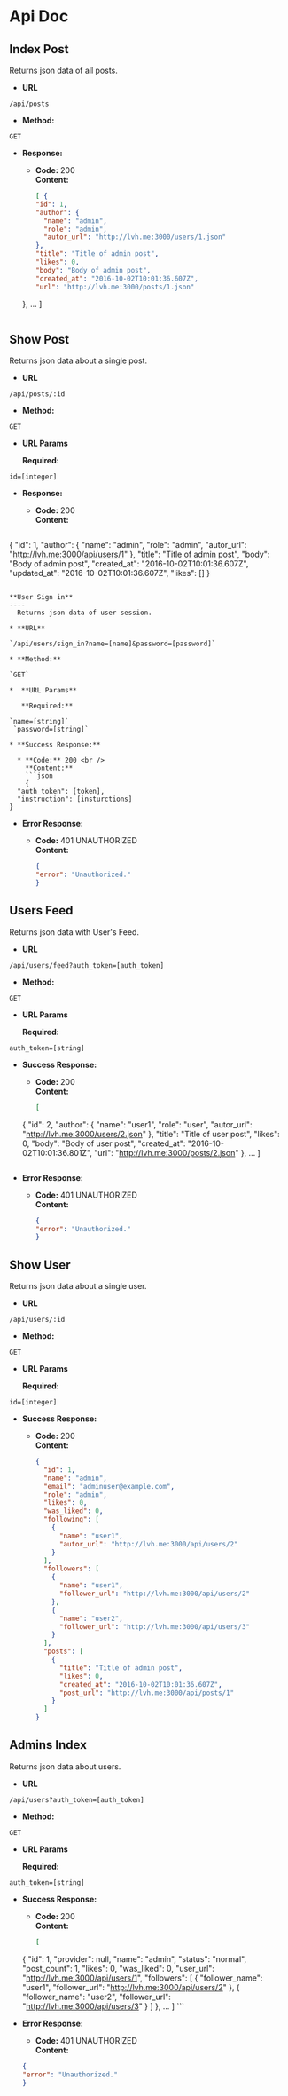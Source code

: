 # Api Doc

**Index Post**
----
  Returns json data of all posts.

* **URL**

`/api/posts`

* **Method:**

`GET`

* **Response:**

  * **Code:** 200 <br />
    **Content:**
    ```json
    [ {
    "id": 1,
    "author": {
      "name": "admin",
      "role": "admin",
      "autor_url": "http://lvh.me:3000/users/1.json"
    },
    "title": "Title of admin post",
    "likes": 0,
    "body": "Body of admin post",
    "created_at": "2016-10-02T10:01:36.607Z",
    "url": "http://lvh.me:3000/posts/1.json"
  },
  ... ]
  ```

**Show Post**
----
  Returns json data about a single post.

* **URL**

`/api/posts/:id`

* **Method:**

`GET`

*  **URL Params**

   **Required:**

`id=[integer]`

* **Response:**

  * **Code:** 200 <br />
    **Content:**
    ```json
{
  "id": 1,
  "author": {
    "name": "admin",
    "role": "admin",
    "autor_url": "http://lvh.me:3000/api/users/1"
  },
  "title": "Title of admin post",
  "body": "Body of admin post",
  "created_at": "2016-10-02T10:01:36.607Z",
  "updated_at": "2016-10-02T10:01:36.607Z",
  "likes": []
}
```

**User Sign in**
----
  Returns json data of user session.

* **URL**

`/api/users/sign_in?name=[name]&password=[password]`

* **Method:**

`GET`

*  **URL Params**

   **Required:**

`name=[string]`
 `password=[string]`

* **Success Response:**

  * **Code:** 200 <br />
    **Content:**
    ```json
    {
  "auth_token": [token],
  "instruction": [insturctions]
}
```

* **Error Response:**

  * **Code:** 401 UNAUTHORIZED <br />
    **Content:** 
    ```json
    {
    "error": "Unauthorized."
    }
    ```


**Users Feed**
----
  Returns json data with User's Feed.

* **URL**

`/api/users/feed?auth_token=[auth_token]`

* **Method:**

`GET`

*  **URL Params**

   **Required:**

`auth_token=[string]`

* **Success Response:**

  * **Code:** 200 <br />
    **Content:**
    ```json
    [
  {
    "id": 2,
    "author": {
      "name": "user1",
      "role": "user",
      "autor_url": "http://lvh.me:3000/users/2.json"
    },
    "title": "Title of user post",
    "likes": 0,
    "body": "Body of user post",
    "created_at": "2016-10-02T10:01:36.801Z",
    "url": "http://lvh.me:3000/posts/2.json"
  },
  ... ]
  ```

* **Error Response:**

  * **Code:** 401 UNAUTHORIZED <br />
    **Content:** 
    ```json
    {
    "error": "Unauthorized."
    }
    ```

**Show User**
----
  Returns json data about a single user.

* **URL**

`/api/users/:id`

* **Method:**

`GET`

*  **URL Params**

   **Required:**

`id=[integer]`

* **Success Response:**

  * **Code:** 200 <br />
    **Content:**
    ```json
    {
      "id": 1,
      "name": "admin",
      "email": "adminuser@example.com",
      "role": "admin",
      "likes": 0,
      "was_liked": 0,
      "following": [
        {
          "name": "user1",
          "autor_url": "http://lvh.me:3000/api/users/2"
        }
      ],
      "followers": [
        {
          "name": "user1",
          "follower_url": "http://lvh.me:3000/api/users/2"
        },
        {
          "name": "user2",
          "follower_url": "http://lvh.me:3000/api/users/3"
        }
      ],
      "posts": [
        {
          "title": "Title of admin post",
          "likes": 0,
          "created_at": "2016-10-02T10:01:36.607Z",
          "post_url": "http://lvh.me:3000/api/posts/1"
        }
      ]
    }
    ```

**Admins Index**
----
Returns json data about users.

* **URL**

`/api/users?auth_token=[auth_token]`

* **Method:**

`GET`

*  **URL Params**

      **Required:**

`auth_token=[string]`

* **Success Response:**

     * **Code:** 200 <br />
       **Content:**
       ```json
       [
   {
     "id": 1,
     "provider": null,
     "name": "admin",
     "status": "normal",
     "post_count": 1,
     "likes": 0,
     "was_liked": 0,
     "user_url": "http://lvh.me:3000/api/users/1",
     "followers": [
       {
         "follower_name": "user1",
         "follower_url": "http://lvh.me:3000/api/users/2"
       },
       {
         "follower_name": "user2",
         "follower_url": "http://lvh.me:3000/api/users/3"
       }
     ]
   },
   ... ]
       ```

* **Error Response:**

     * **Code:** 401 UNAUTHORIZED <br />
       **Content:**
    ```json
    {
    "error": "Unauthorized."
    }
    ```
